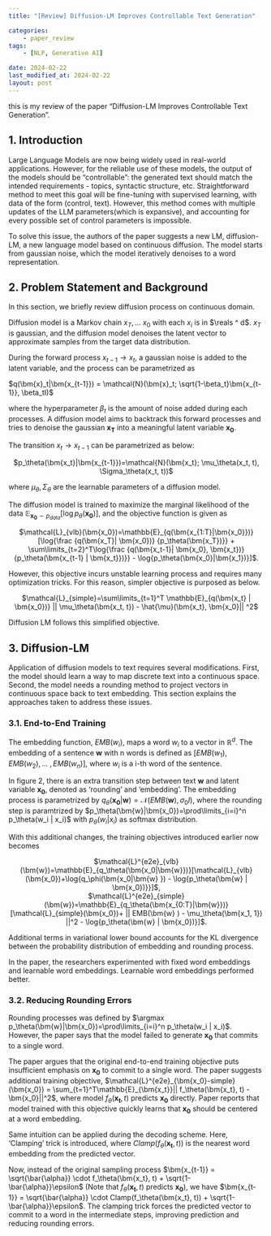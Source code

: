 ```yaml
---
title: "[Review] Diffusion-LM Improves Controllable Text Generation"

categories:
    - paper_review
tags:
    - [NLP, Generative AI]

date: 2024-02-22
last_modified_at: 2024-02-22
layout: post
---
```


this is my review of the paper “Diffusion-LM Improves Controllable Text Generation”. 

## 1. Introduction

Large Language Models are now being widely used in real-world applications. However, for the reliable use of these models, the output of the models should be “controllable”: the generated text should match the intended requirements - topics, syntactic structure, etc. Straightforward method to meet this goal will be fine-tuning with supervised learning, with data of the form (control, text). However, this method comes with multiple updates of the LLM parameters(which is expansive), and accounting for every possible set of control parameters is impossible. 

To solve this issue, the authors of the paper suggests a new LM, diffusion-LM, a new language model based on continuous diffusion. The model starts from gaussian noise, which the model iteratively denoises to a word representation.

## 2. Problem Statement and Background

In this section, we briefly review diffusion process on continuous domain.

Diffusion model is a Markov chain $x_T, ... \ x_0$ with each $x_i$ is in $\reals ^ d$. $x_T$ is gaussian, and the diffusion model denoises the latent vector to approximate samples from the target data distribution. 

During the forward process $x_{t-1} \rightarrow x_{t}$, a gaussian noise is added to the latent variable, and the process can be parametrized as 

$q(\bm{x}_t|\bm{x_{t-1}}) = \mathcal{N}(\bm{x}_t; \sqrt{1-\beta_t}\bm{x_{t-1}}, \beta_tI)$

where the hyperparameter $\beta_t$ is the amount of noise added during each processes. A diffusion model aims to backtrack this forward processes and tries to denoise the gaussian $\bm{x_T}$ into a meaningful latent variable $\bm{x_0}$. 

The transition $x_{t} \rightarrow x_{t-1}$ can be parametrized as below:

<div align="center">
$p_\theta(\bm{x_t}|\bm{x_{t-1}})=\mathcal{N}(\bm{x_t}; \mu_\theta(x_t, t), \Sigma_\theta(x_t, t))$
</div>

where $\mu_\theta, \Sigma_\theta$ are the learnable parameters of a diffusion model.

The diffusion model is trained to maximize the marginal likelihood of the data $\mathbb{E}_{\bm{x_0} \sim p_{data}}[\log{p_\theta(\bm{x_0})}]$, and the objective function is given as

<div align="center">
$\mathcal{L}_{vlb}(\bm{x_0})=\mathbb{E}_{q(\bm{x_{1:T}|\bm{x_0}})} [\log{\frac {q(\bm{x_T}| \bm{x_0})} {p_\theta(\bm{x_T})}} + \sum\limits_{t=2}^T\log{\frac {q(\bm{x_t-1}| \bm{x_0}, \bm{x_t})} {p_\theta(\bm{x_{t-1} | \bm{x_t}})}} - \log{p_\theta(\bm{x_0}|\bm{x_1})}]$.
</div>

However, this objective incurs unstable learning process and requires many optimization tricks. For this reason, simpler objective is purposed as below.

<div align="center">
$\mathcal{L}_{simple}=\sum\limits_{t=1}^T \mathbb{E}_{q(\bm{x_t} | \bm{x_0})} || \mu_\theta(\bm{x_t, t}) - \hat{\mu}(\bm{x_t}, \bm{x_0}|| ^2$
</div>

Diffusion LM follows this simplified objective.


## 3. Diffusion-LM

Application of diffusion models to text requires several modifications. First, the model should learn a way to map discrete text into a continuous space. Second, the model needs a rounding method to project vectors in continuous space back to text embedding. This section explains the approaches taken to address these issues. 

### 3.1. End-to-End Training

The embedding function, $EMB(w_i)$, maps a word $w_i$ to a vector in $\mathbb{R}^d$. The embedding of a sentence $\bm{w}$ with n words is defined as $[EMB(w_1), EMB(w_2), ...\ , EMB(w_n)]$, where $w_i$ is a i-th word of the sentence. 

In figure 2, there is an extra transition step between text $\bm{w}$ and latent variable $\bm{x_0}$, denoted as ‘rounding’ and ‘embedding’. The embedding process is parametrized by $q_\theta(\bm{x_0} | \bm{w}) = \mathcal{N}(EMB(\bm{w}), \sigma_0I)$, where the rounding step is paramtrized by $p_\theta(\bm{w}|\bm{x_0})=\prod\limits_{i=i}^n p_\theta(w_i | x_i)$ with $p_\theta (w_i|x_i)$  as softmax distribution.

With this additional changes, the training objectives introduced earlier now becomes

<div align="center">
$\mathcal{L}^{e2e}_{vlb}(\bm{w})=\mathbb{E}_{q_\theta(\bm{x_0|\bm{w}})}[\mathcal{L}_{vlb}(\bm{x_0})+\log{q_\phi(\bm{x_0|\bm{w} }) - \log{p_\theta(\bm{w} | \bm{x_0})}}]$,
</div>

<div align="center">
$\mathcal{L}^{e2e}_{simple}(\bm{w})=\mathbb{E}_{q_\theta(\bm{x_{0:T}|\bm{w}})}[\mathcal{L}_{simple}(\bm{x_0})+ || EMB(\bm{w} ) - \mu_\theta(\bm{x_1, 1}) ||^2 - \log{p_\theta(\bm{w} | \bm{x_0})}]$.
</div>

Additional terms in variational lower bound accounts for the KL divergence between the probability distribution of embedding and rounding process. 

In the paper, the researchers experimented with fixed word embeddings and learnable word embeddings. Learnable word embeddings performed better. 

### 3.2. Reducing Rounding Errors

Rounding processes was defined by $\argmax p_\theta(\bm{w}|\bm{x_0})=\prod\limits_{i=i}^n p_\theta(w_i | x_i)$. However, the paper says that the model failed to generate $\bm{x_0}$ that commits to a single word. 

The paper argues that the original end-to-end training objective puts insufficient emphasis on $\bm{x_0}$ to commit to a single word. The paper suggests additional training objective, $\mathcal{L}^{e2e}_{\bm{x_0}-simple}(\bm{x_0}) = \sum_{t=1}^T\mathbb{E}_{\bm{x_t}}|| f_\theta(\bm{x_t}, t) - \bm{x_0}||^2$, where model $f_\theta(\bm{x_t}, t)$ predicts $\bm{x_0}$ directly. Paper reports that model trained with this objective quickly learns that $\bm{x_0}$ should be centered at a word embedding. 

Same intuition can be applied during the decoding scheme. Here, ‘Clamping’ trick is introduced, where $Clamp(f_\theta(\bm{x_t}, t))$ is the nearest word embedding from the predicted vector. 

Now, instead of the original sampling process $\bm{x_{t-1}} = \sqrt{\bar{\alpha}} \cdot f_\theta(\bm{x_t}, t) + \sqrt{1-\bar{\alpha}}\epsilon$ (Note that $f_\theta(\bm{x_t}, t)$ predicts $\bm{x_0}$), we have $\bm{x_{t-1}} = \sqrt{\bar{\alpha}} \cdot Clamp(f_\theta(\bm{x_t}, t)) + \sqrt{1-\bar{\alpha}}\epsilon$. The clamping trick forces the predicted vector to commit to a word in the intermediate steps, improving prediction and reducing rounding errors.
